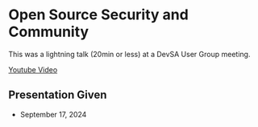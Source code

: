# Open Source Security and Community

This was a lightning talk (20min or less) at a DevSA User Group meeting.

[Youtube Video](https://www.youtube.com/live/PPiWTIBGRCM?feature=shared&t=3050)

## Presentation Given

- September 17, 2024
